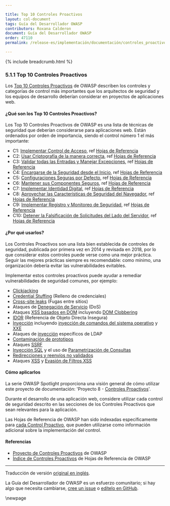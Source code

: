 ```yaml
---

title: Top 10 Controles Proactivos
layout: col-document
tags: Guía del Desarrollador OWASP
contributors: Roxana Calderon
document: Guía del Desarrollador OWASP
order: 47110
permalink: /release-es/implementación/documentación/controles_proactivos/

---
```


{% include breadcrumb.html %}

### 5.1.1 Top 10 Controles Proactivos

Los [Top 10 Controles Proactivos][proactive10] de OWASP describen los controles y categorías de control más importantes
que los arquitectos de seguridad y los equipos de desarrollo deberían considerar en proyectos de aplicaciones web.

#### ¿Qué son los Top 10 Controles Proactivos?

Los Top 10 Controles Proactivos de OWASP es una lista de técnicas de seguridad que deberían considerarse para aplicaciones web.
Están ordenados por orden de importancia, siendo el control número 1 el más importante:

* C1: [Implementar Control de Acceso][control1], ref [Hojas de Referencia][csproactive-c1]
* C2: [Usar Criptografía de la manera correcta][control2], ref [Hojas de Referencia][csproactive-c2]
* C3: [Validar todas las Entradas y Manejar Excepciones][control3], ref [Hojas de Referencia][csproactive-c3]
* C4: [Encargarse de la Seguridad desde el Inicio][control4], ref [Hojas de Referencia][csproactive-c4]
* C5: [Configuraciones Seguras por Defecto][control5], ref [Hojas de Referencia][csproactive-c5]
* C6: [Mantener sus Componentes Seguros][control6], ref [Hojas de Referencia][csproactive-c6]
* C7: [Implementar Identidad Digital][control7], ref [Hojas de Referencia][csproactive-c7]
* C8: [Aprovechar las Características de Seguridad del Navegador][control8], ref [Hojas de Referencia][csproactive-c8]
* C9: [Implementar Registro y Monitoreo de Seguridad][control9], ref [Hojas de Referencia][csproactive-c9]
* C10: [Detener la Falsificación de Solicitudes del Lado del Servidor][control10], ref [Hojas de Referencia][csproactive-c10]

#### ¿Por qué usarlos?

Los Controles Proactivos son una lista bien establecida de controles de seguridad, publicada por primera vez en 2014
y revisada en 2018, por lo que considerar estos controles puede verse como una mejor práctica.
Seguir las mejores prácticas siempre es recomendable: como mínimo, una organización debería evitar las vulnerabilidades evitables.

Implementar estos controles proactivos puede ayudar a remediar vulnerabilidades de seguridad comunes, por ejemplo:

* [Clickjacking][csclick]
* [Credential Stuffing][cscreds] (Relleno de credenciales)
* [Cross-site leaks][csxsleaks] (Fugas entre sitios)
* Ataques de [Denegación de Servicio][csdos] (DoS)
* Ataques [XSS basados en DOM][csdom] incluyendo [DOM Clobbering][csdomclub]
* [IDOR][csidor] (Referencia de Objeto Directa Insegura)
* [Inyección][csinjection] incluyendo [inyección de comandos del sistema operativo][csosinjection] y [XXE][csxxe]
* Ataques de [inyección][csldap] específicos de LDAP
* [Contaminación de prototipos][csproto]
* Ataques [SSRF][csssrf]
* [Inyección SQL][cssql] y el uso de [Parametrización de Consultas][csquery]
* [Redirecciones y reenvíos no validados][csredirect]
* Ataques [XSS][csxss] y [Evasión de Filtros XSS][csxssevade]

#### Cómo aplicarlos

La serie OWASP Spotlight proporciona una visión general de cómo utilizar este proyecto de documentación:
'Proyecto 8 - [Controles Proactivos][spotlight08]'.

Durante el desarrollo de una aplicación web, considere utilizar cada control de seguridad
descrito en las secciones de los Controles Proactivos que sean relevantes para la aplicación.

Las Hojas de Referencia de OWASP han sido indexadas específicamente para [cada Control Proactivo][csproactive],
que pueden utilizarse como información adicional sobre la implementación del control.

#### Referencias

* [Proyecto de Controles Proactivos][proactive10] de OWASP
* [Índice de Controles Proactivos][csproactive] de Hojas de Referencia de OWASP

----
Traducción de versión [original en inglés][release070101].

La Guía del Desarrollador de OWASP es un esfuerzo comunitario; si hay algo que necesita cambiarse,
[cree un issue][issue070101] o [edítelo en GitHub][edit070101].

[release070101]: https://github.com/OWASP/www-project-developer-guide/blob/main/release/07-implementation/01-documentation/01-proactive-controls.md
[csclick]: https://cheatsheetseries.owasp.org/cheatsheets/Clickjacking_Defense_Cheat_Sheet
[cscreds]: https://cheatsheetseries.owasp.org/cheatsheets/Credential_Stuffing_Prevention_Cheat_Sheet
[csdom]: https://cheatsheetseries.owasp.org/cheatsheets/DOM_based_XSS_Prevention_Cheat_Sheet
[csdomclub]: https://cheatsheetseries.owasp.org/cheatsheets/DOM_Clobbering_Prevention_Cheat_Sheet
[csdos]: https://cheatsheetseries.owasp.org/cheatsheets/Denial_of_Service_Cheat_Sheet
[csidor]: https://cheatsheetseries.owasp.org/cheatsheets/Insecure_Direct_Object_Reference_Prevention_Cheat_Sheet
[csinjection]: https://cheatsheetseries.owasp.org/cheatsheets/Injection_Prevention_Cheat_Sheet
[csosinjection]: https://cheatsheetseries.owasp.org/cheatsheets/OS_Command_Injection_Defense_Cheat_Sheet
[csldap]: https://cheatsheetseries.owasp.org/cheatsheets/LDAP_Injection_Prevention_Cheat_Sheet
[csproto]: https://cheatsheetseries.owasp.org/cheatsheets/Prototype_Pollution_Prevention_Cheat_Sheet
[csproactive]: https://cheatsheetseries.owasp.org/IndexProactiveControls
[csproactive-c1]: https://cheatsheetseries.owasp.org/IndexProactiveControls.html#c1-define-security-requirements
[csproactive-c2]: https://cheatsheetseries.owasp.org/IndexProactiveControls.html#c2-leverage-security-frameworks-and-libraries
[csproactive-c3]: https://cheatsheetseries.owasp.org/IndexProactiveControls.html#c3-secure-database-access
[csproactive-c4]: https://cheatsheetseries.owasp.org/IndexProactiveControls.html#c4-encode-and-escape-data
[csproactive-c5]: https://cheatsheetseries.owasp.org/IndexProactiveControls.html#c5-validate-all-inputs
[csproactive-c6]: https://cheatsheetseries.owasp.org/IndexProactiveControls.html#c6-implement-digital-identity
[csproactive-c7]: https://cheatsheetseries.owasp.org/IndexProactiveControls.html#c7-enforce-access-controls
[csproactive-c8]: https://cheatsheetseries.owasp.org/IndexProactiveControls.html#c8-protect-data-everywhere
[csproactive-c9]: https://cheatsheetseries.owasp.org/IndexProactiveControls.html#c9-implement-security-logging-and-monitoring
[csproactive-c10]: https://cheatsheetseries.owasp.org/IndexProactiveControls.html#c10-handle-all-errors-and-exceptions
[csredirect]: https://cheatsheetseries.owasp.org/cheatsheets/Unvalidated_Redirects_and_Forwards_Cheat_Sheet
[cssql]: https://cheatsheetseries.owasp.org/cheatsheets/SQL_Injection_Prevention_Cheat_Sheet
[csquery]: https://cheatsheetseries.owasp.org/cheatsheets/Query_Parameterization_Cheat_Sheet
[csssrf]:  https://cheatsheetseries.owasp.org/cheatsheets/Server_Side_Request_Forgery_Prevention_Cheat_Sheet
[csxss]: https://cheatsheetseries.owasp.org/cheatsheets/Cross_Site_Scripting_Prevention_Cheat_Sheet
[csxsleaks]: https://cheatsheetseries.owasp.org/cheatsheets/XS_Leaks_Cheat_Sheet
[csxssevade]: https://cheatsheetseries.owasp.org/cheatsheets/XSS_Filter_Evasion_Cheat_Sheet
[csxxe]: https://cheatsheetseries.owasp.org/cheatsheets/XML_External_Entity_Prevention_Cheat_Sheet
[control1]: https://top10proactive.owasp.org/the-top-10/c1-accesscontrol/
[control2]: https://top10proactive.owasp.org/the-top-10/c2-crypto/
[control3]: https://top10proactive.owasp.org/the-top-10/c3-validate-input-and-handle-exceptions/
[control4]: https://top10proactive.owasp.org/the-top-10/c4-secure-architecture/
[control5]: https://top10proactive.owasp.org/the-top-10/c5-secure-by-default/
[control6]: https://top10proactive.owasp.org/the-top-10/c6-use-secure-dependencies/
[control7]: https://top10proactive.owasp.org/the-top-10/c7-secure-digital-identities/
[control8]: https://top10proactive.owasp.org/the-top-10/c8-help-the-browser-defend-the-user/
[control9]: https://top10proactive.owasp.org/the-top-10/c9-security-logging-and-monitoring/
[control10]: https://top10proactive.owasp.org/the-top-10/c10-stop-server-side-request-forgery/
[edit070101]: https://github.com/OWASP/www-project-developer-guide/blob/main/draft/07-implementation/01-documentation/01-proactive-controls.md
[issue070101]: https://github.com/OWASP/www-project-developer-guide/issues/new?labels=content&template=request.md&title=Update:%2007-implementation/01-documentation/01-proactive-controls
[proactive10]: https://top10proactive.owasp.org/
[spotlight08]: https://youtu.be/HRtYDCWOSc0

\newpage
